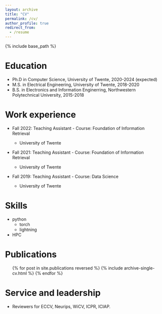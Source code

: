 ```yaml
---
layout: archive
title: "CV"
permalink: /cv/
author_profile: true
redirect_from:
  - /resume
---
```


{% include base_path %}

Education
======
* Ph.D in Computer Science, University of Twente, 2020-2024 (expected)
* M.S. in Electrical Engineering, University of Twente, 2018-2020
* B.S. in Electronics and Information Enginerring, Northwestern Polytechnical University, 2015-2018

Work experience
======
* Fall 2022: Teaching Assistant - Course: Foundation of Information Retrieval
  * University of Twente  

* Fall 2021: Teaching Assistant - Course: Foundation of Information Retrieval
  * University of Twente  


* Fall 2019: Teaching Assistant - Course: Data Science
  * University of Twente  

  
Skills
======
* python
  * torch
  * lightning
* HPC

Publications
======
  <ul>{% for post in site.publications reversed %}
    {% include archive-single-cv.html %}
  {% endfor %}</ul>
  
  
Service and leadership
======
* Reviewers for ECCV, Neurips, WiCV, ICPR, ICIAP.

